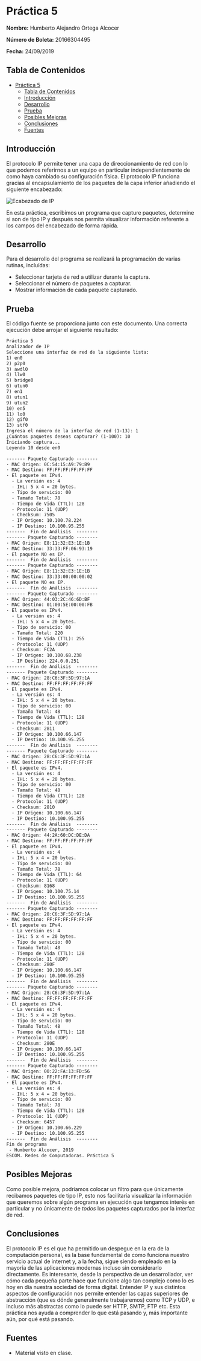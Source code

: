 # Práctica 5

**Nombre:** Humberto Alejandro Ortega Alcocer

**Número de Boleta:** 20166304495

**Fecha:** 24/09/2019

## Tabla de Contenidos

- [Práctica 5](#pr%c3%a1ctica-5)
  - [Tabla de Contenidos](#tabla-de-contenidos)
  - [Introducción](#introducci%c3%b3n)
  - [Desarrollo](#desarrollo)
  - [Prueba](#prueba)
  - [Posibles Mejoras](#posibles-mejoras)
  - [Conclusiones](#conclusiones)
  - [Fuentes](#fuentes)

## Introducción

El protocolo IP permite tener una capa de direccionamiento de red con lo que podemos referirnos a un equipo en particular independientemente de como haya cambiado su configuración física. El protocolo IP funciona gracias al encapsulamiento de los paquetes de la capa inferior añadiendo el siguiente encabezado:

![Ecabezado de IP][ip-header-img]

En esta práctica, escribimos un programa que capture paquetes, determine si son de tipo IP y después nos permita visualizar información referente a los campos del encabezado de forma rápida.

## Desarrollo

Para el desarrollo del programa se realizará la programación de varias rutinas, incluídas:

- Seleccionar tarjeta de red a utilizar durante la captura.
- Seleccionar el número de paquetes a capturar.
- Mostrar información de cada paquete capturado.

## Prueba

El código fuente se proporciona junto con este documento. Una correcta ejecución debe arrojar el siguiente resultado:

```txt
Práctica 5
Analizador de IP
Seleccione una interfaz de red de la siguiente lista:
1) en0
2) p2p0
3) awdl0
4) llw0
5) bridge0
6) utun0
7) en1
8) utun1
9) utun2
10) en5
11) lo0
12) gif0
13) stf0
Ingresa el número de la interfaz de red (1-13): 1
¿Cuántos paquetes deseas capturar? (1-100): 10
Iniciando captura...
Leyendo 10 desde en0

------- Paquete Capturado --------
· MAC Origen: 0C:54:15:A9:79:B9
· MAC Destino: FF:FF:FF:FF:FF:FF
· El paquete es IPv4.
  - La versión es: 4
  - IHL: 5 x 4 = 20 bytes.
  - Tipo de servicio: 00
  - Tamaño Total: 78
  - Tiempo de Vida (TTL): 128
  - Protocolo: 11 (UDP)
  - Checksum: 7505
  - IP Origen: 10.100.78.224
  - IP Destino: 10.100.95.255
-------  Fin de Análisis  --------
------- Paquete Capturado --------
· MAC Origen: E8:11:32:E3:1E:1B
· MAC Destino: 33:33:FF:06:93:19
· El paquete NO es IP.
-------  Fin de Análisis  --------
------- Paquete Capturado --------
· MAC Origen: E8:11:32:E3:1E:1B
· MAC Destino: 33:33:00:00:00:02
· El paquete NO es IP.
-------  Fin de Análisis  --------
------- Paquete Capturado --------
· MAC Origen: 44:03:2C:46:6D:BF
· MAC Destino: 01:00:5E:00:00:FB
· El paquete es IPv4.
  - La versión es: 4
  - IHL: 5 x 4 = 20 bytes.
  - Tipo de servicio: 00
  - Tamaño Total: 220
  - Tiempo de Vida (TTL): 255
  - Protocolo: 11 (UDP)
  - Checksum: FC2A
  - IP Origen: 10.100.68.238
  - IP Destino: 224.0.0.251
-------  Fin de Análisis  --------
------- Paquete Capturado --------
· MAC Origen: 28:C6:3F:5D:97:1A
· MAC Destino: FF:FF:FF:FF:FF:FF
· El paquete es IPv4.
  - La versión es: 4
  - IHL: 5 x 4 = 20 bytes.
  - Tipo de servicio: 00
  - Tamaño Total: 48
  - Tiempo de Vida (TTL): 128
  - Protocolo: 11 (UDP)
  - Checksum: 2811
  - IP Origen: 10.100.66.147
  - IP Destino: 10.100.95.255
-------  Fin de Análisis  --------
------- Paquete Capturado --------
· MAC Origen: 28:C6:3F:5D:97:1A
· MAC Destino: FF:FF:FF:FF:FF:FF
· El paquete es IPv4.
  - La versión es: 4
  - IHL: 5 x 4 = 20 bytes.
  - Tipo de servicio: 00
  - Tamaño Total: 48
  - Tiempo de Vida (TTL): 128
  - Protocolo: 11 (UDP)
  - Checksum: 2810
  - IP Origen: 10.100.66.147
  - IP Destino: 10.100.95.255
-------  Fin de Análisis  --------
------- Paquete Capturado --------
· MAC Origen: 44:2A:60:DC:DE:DA
· MAC Destino: FF:FF:FF:FF:FF:FF
· El paquete es IPv4.
  - La versión es: 4
  - IHL: 5 x 4 = 20 bytes.
  - Tipo de servicio: 00
  - Tamaño Total: 78
  - Tiempo de Vida (TTL): 64
  - Protocolo: 11 (UDP)
  - Checksum: 8168
  - IP Origen: 10.100.75.14
  - IP Destino: 10.100.95.255
-------  Fin de Análisis  --------
------- Paquete Capturado --------
· MAC Origen: 28:C6:3F:5D:97:1A
· MAC Destino: FF:FF:FF:FF:FF:FF
· El paquete es IPv4.
  - La versión es: 4
  - IHL: 5 x 4 = 20 bytes.
  - Tipo de servicio: 00
  - Tamaño Total: 48
  - Tiempo de Vida (TTL): 128
  - Protocolo: 11 (UDP)
  - Checksum: 280F
  - IP Origen: 10.100.66.147
  - IP Destino: 10.100.95.255
-------  Fin de Análisis  --------
------- Paquete Capturado --------
· MAC Origen: 28:C6:3F:5D:97:1A
· MAC Destino: FF:FF:FF:FF:FF:FF
· El paquete es IPv4.
  - La versión es: 4
  - IHL: 5 x 4 = 20 bytes.
  - Tipo de servicio: 00
  - Tamaño Total: 48
  - Tiempo de Vida (TTL): 128
  - Protocolo: 11 (UDP)
  - Checksum: 280E
  - IP Origen: 10.100.66.147
  - IP Destino: 10.100.95.255
-------  Fin de Análisis  --------
------- Paquete Capturado --------
· MAC Origen: 00:22:FA:13:FD:56
· MAC Destino: FF:FF:FF:FF:FF:FF
· El paquete es IPv4.
  - La versión es: 4
  - IHL: 5 x 4 = 20 bytes.
  - Tipo de servicio: 00
  - Tamaño Total: 78
  - Tiempo de Vida (TTL): 128
  - Protocolo: 11 (UDP)
  - Checksum: 6457
  - IP Origen: 10.100.66.229
  - IP Destino: 10.100.95.255
-------  Fin de Análisis  --------
Fin de programa
 - Humberto Alcocer, 2019
ESCOM. Redes de Computadoras. Práctica 5
```

## Posibles Mejoras

Como posible mejora, podríamos colocar un filtro para que únicamente recibamos paquetes de tipo IP, esto nos facilitaría visualizar la información que queremos sobre algún programa en ejecución que tengamos interés en particular y no únicamente de *todos* los paquetes capturados por la interfaz de red.

## Conclusiones

El protocolo IP es el que ha permitido un despegue en la era de la computación personal, es la base fundamental de como funciona nuestro servicio actual de internet y, a la fecha, sigue siendo empleado en la mayoría de las aplicaciones modernas incluso sin considerarlo directamente. Es interesante, desde la perspectiva de un desarrollador, ver cómo cada pequeña parte hace que funcione algo tan complejo como lo es hoy en día nuestra sociedad de forma digital. Entender IP y sus distintos aspectos de configuración nos permite entender las capas superiores de abstracción (que es dónde generalmente trabajaremos) como TCP y UDP, e incluso más abstractas como lo puede ser HTTP, SMTP, FTP etc. Esta práctica nos ayuda a comprender lo que está pasando y, más importante aún, por qué está pasando.

## Fuentes

- Material visto en clase.

[ip-header-img]: https://telescript.denayer.wenk.be/~hcr/cn/idoceo/images/ip_header.gif